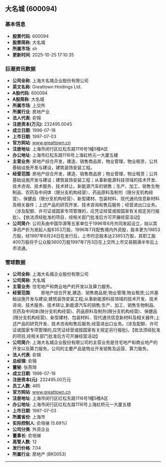 ## 大名城 (600094)

### 基本信息

- **股票代码**: 600094
- **股票简称**: 大名城
- **所属市场**: sh
- **更新时间**: 2025-10-25 17:10:35

### 巨潮资讯数据

- **公司全称**: 上海大名城企业股份有限公司
- **英文名称**: Greattown Holdings Ltd.
- **A股代码**: 600094
- **A股简称**: 大名城
- **所属市场**: 上交所
- **所属行业**: 房地产业
- **法人代表**: 俞锦
- **注册资本(万元)**: 232495.0045
- **成立日期**: 1996-07-18
- **上市日期**: 1997-07-03
- **官方网站**: www.greattown.cn
- **注册地址**: 上海市闵行区红松东路1116号1幢5楼A区
- **办公地址**: 上海市红松东路1116号上海虹桥元一大厦五楼
- **主营业务**: 房地产综合开发，建造、销售商品房，物业管理，物业租赁，公共基础设施开发与建设，建筑装饰安装工程。
- **经营范围**: 房地产综合开发，建造、销售商品房；物业管理，物业租赁；公共基础设施开发与建设；建筑装饰安装工程；从事新能源科技领域的技术开发、技术咨询、技术服务、技术转让，新能源汽车的销售；生产、加工、销售生物制品、农药及中间体（限分支机构经营）、药品原料及制剂（限分支机构经营）、保健品（限分支机构经营）、新型建材、包装材料、现代通讯信息新材料及相关器件；上述产品的研究开发、技术咨询和售后服务；经营进出口业务。（涉及配额、许可证或国家专项管理的，应凭证经营或按国家有关规定另行报批）。【依法须经批准的项目，经相关部门批准后方可开展经营活动】
- **公司简介**: 公司系由中国华源等五家单位于1996年6月共同发起设立，始以其净资产折为发起人股8353万股，1996年7月配售境内外资股，股本更为19853万股，经1997年6月24日在发行后，上市时总股本达23853万股，其职工股400万股将于公众股3600万股1997年7月3日在上交所上市交易期满半年后上市流通。

### 雪球数据

- **公司全称**: 上海大名城企业股份有限公司
- **公司简称**: 大名城
- **主营业务**: 住宅地产和商业地产的开发以及算力服务。
- **经营范围**: 　　房地产综合开发,建造、销售商品房;物业管理,物业租赁;公共基础设施开发与建设;建筑装饰安装工程;从事新能源科技领域的技术开发、技术咨询、技术服务、技术转让,新能源汽车的销售;生产、加工、销售生物制品、农药及中间体(限分支机构经营)、药品原料及制剂(限分支机构经营)、保健品(限分支机构经营)、新型建材、包装材料、现代通讯信息新材料及相关器件;上述产品的研究开发、技术咨询和售后服务;经营进出口业务。(涉及配额、许可证或国家专项管理的,应凭证经营或按国家有关规定另行报批)。【依法须经批准的项目,经相关部门批准后方可开展经营活动】
- **公司简介**: 上海大名城企业股份有限公司的主营业务是住宅地产和商业地产的开发以及算力服务。公司的主要产品是物业开发销售及运营、算力服务。
- **法人代表**: 俞锦
- **总经理**: 俞锦
- **董秘**: 张燕琦
- **成立日期**: 1996-07-18
- **注册资本(元)**: 232495.00万元
- **员工人数**: 485
- **官方网站**: www.greattown.cn
- **注册地址**: 上海市闵行区红松东路1116号1幢5楼A区
- **办公地址**: 上海市闵行区红松东路1116号上海虹桥元一大厦五楼
- **上市日期**: 1997-07-03
- **所属省份**: 上海市
- **实际控制人**: 俞培俤 (5.69%)
- **公司分类**: 外资企业
- **董事长**: 俞培俤
- **高管人数**: 12
- **发行价格**: 7.04
- **所属行业**: 房地产 (BK0053)

---